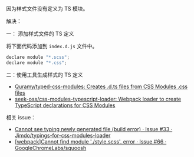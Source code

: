 因为样式文件没有定义为 TS 模块。

解决：

一： 添加样式文件的 TS 定义

将下面代码添加到 `index.d.js` 文件中。

```js
declare module "*.scss";
declare module "*.css";
```

二：使用工具生成样式的 TS 定义

-   [Quramy/typed-css-modules: Creates .d.ts files from CSS Modules .css files](https://github.com/Quramy/typed-css-modules)
-   [seek-oss/css-modules-typescript-loader: Webpack loader to create TypeScript declarations for CSS Modules](https://github.com/seek-oss/css-modules-typescript-loader)

相关 issue：

-   [Cannot see typing newly generated file (build error) · Issue #33 · Jimdo/typings-for-css-modules-loader](https://github.com/Jimdo/typings-for-css-modules-loader/issues/33)
-   [\[webpack\]Cannot find module './style.scss'. error · Issue #66 · GoogleChromeLabs/squoosh](https://github.com/GoogleChromeLabs/squoosh/issues/66)

